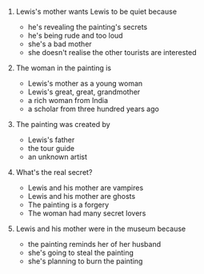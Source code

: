 ---
---

1. Lewis's mother wants Lewis to be quiet because

   * he's revealing the painting's secrets
   * he's being rude and too loud
   * she's a bad mother
   * she doesn't realise the other tourists are interested

2. The woman in the painting is

   * Lewis's mother as a young woman
   * Lewis's great, great, grandmother
   * a rich woman from India
   * a scholar from three hundred years ago

3. The painting was created by
   
   * Lewis's father
   * the tour guide
   * an unknown artist

4. What's the real secret?

   * Lewis and his mother are vampires
   * Lewis and his mother are ghosts
   * The painting is a forgery
   * The woman had many secret lovers

5. Lewis and his mother were in the museum because

   * the painting reminds her of her husband
   * she's going to steal the painting
   * she's planning to burn the painting